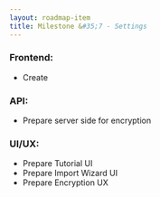 ```yaml
---
layout: roadmap-item
title: Milestone &#35;7 - Settings
---
```


### Frontend:

* Create

### API:

* Prepare server side for encryption

### UI/UX:

* Prepare Tutorial UI
* Prepare Import Wizard UI
* Prepare Encryption UX
